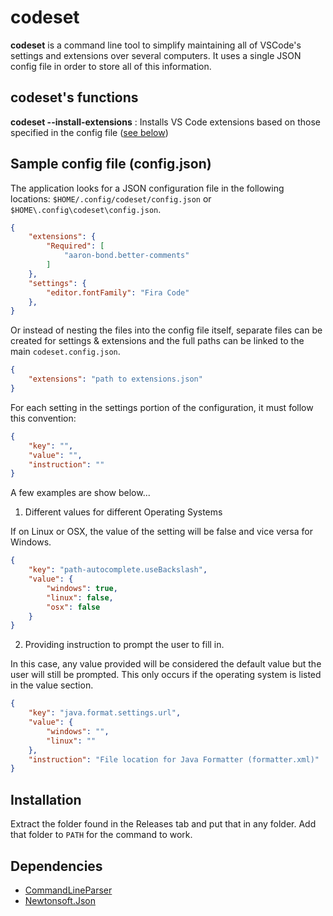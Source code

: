# codeset

**codeset** is a command line tool to simplify maintaining all of
VSCode's settings and extensions over several computers. It uses a
single JSON config file in order to store all of this information.

## codeset's functions

**codeset --install-extensions** : Installs VS Code extensions based on those
specified in the config file ([see below](https://github.com/SunnySoldier357/codeset#sample-config-file-configjson))
 
## Sample config file (config.json)

The application looks for a JSON configuration file in the
following locations: `$HOME/.config/codeset/config.json`
or `$HOME\.config\codeset\config.json`.

```json
{
    "extensions": {
        "Required": [
            "aaron-bond.better-comments"
        ]
    },
    "settings": {
        "editor.fontFamily": "Fira Code"
    },
}
```

Or instead of nesting the files into the config file
itself, separate files can be created for settings &
extensions and the full paths can be linked to the main
`codeset.config.json`.


```json
{
    "extensions": "path to extensions.json"
}
```

For each setting in the settings portion of the configuration, it must follow
this convention:

```json
{
    "key": "",
    "value": "",
    "instruction": ""
}
```

A few examples are show below...

1. Different values for different Operating Systems

If on Linux or OSX, the value of the setting will be false and vice versa for Windows.

```json
{
    "key": "path-autocomplete.useBackslash",
    "value": {
        "windows": true,
        "linux": false,
        "osx": false
    }
}
```

2. Providing instruction to prompt the user to fill in.

In this case, any value provided will be considered the default value but the
user will still be prompted. This only occurs if the operating system is listed
in the value section.

```json
{
    "key": "java.format.settings.url",
    "value": {
        "windows": "",
        "linux": ""
    },
    "instruction": "File location for Java Formatter (formatter.xml)"
}
```

## Installation

Extract the folder found in the Releases tab and put that in any folder. Add
that folder to `PATH` for the command to work.

## Dependencies

- [CommandLineParser](https://github.com/commandlineparser/commandline/wiki)
- [Newtonsoft.Json](https://www.newtonsoft.com/json/help/html/Introduction.htm)